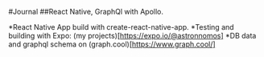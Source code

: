 #Journal
##React Native, GraphQl with Apollo.

*React Native App build with create-react-native-app.
*Testing and building with Expo: (my projects)[https://expo.io/@astronnomos]
*DB data and graphql schema on (graph.cool)[https://www.graph.cool/]
